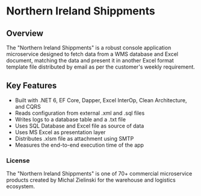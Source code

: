 # Northern Ireland Shippments

## Overview
The "Northern Ireland Shippments" is a robust console application microservice designed to fetch data from a WMS database and Excel document, matching the data and present it in another Excel format template file distributed by email as per the customer's weekly requirement.

## Key Features
* Built with .NET 6, EF Core, Dapper, Excel InterOp, Clean Architecture, and CQRS
* Reads configuration from external .xml and .sql files
* Writes logs to a database table and a .txt file
* Uses SQL Database and Excel file as source of data
* Uses MS Excel as presentation layer
* Distributes .xlsm file as attachment using SMTP
* Measures the end-to-end execution time of the app

### License
The "Northern Ireland Shippments" is one of 70+ commercial microservice products created by Michal Zielinski for the warehouse and logistics ecosystem.
